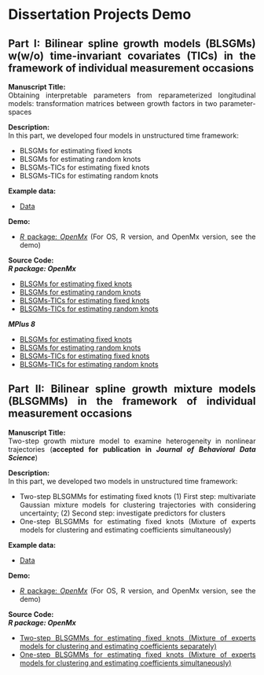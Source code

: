 <div align = "justify">
  
# Dissertation Projects Demo

## Part I: Bilinear spline growth models (BLSGMs) w(w/o) time-invariant covariates (TICs) in the framework of individual measurement occasions
**Manuscript Title:** <br>
Obtaining interpretable parameters from reparameterized longitudinal models: transformation matrices between growth factors in two parameter-spaces

**Description:** <br>
In this part, we developed four models in unstructured time framework:
- BLSGMs for estimating fixed knots 
- BLSGMs for estimating random knots
- BLSGMs-TICs for estimating fixed knots 
- BLSGMs-TICs for estimating random knots

**Example data:**
- [Data](https://github.com/Veronica0206/Dissertation_projects/blob/master/Part%201/example_data.csv)

**Demo:** 
- [*R* package: *OpenMx*](https://github.com/Veronica0206/Dissertation_projects/blob/master/Part%201/OpenMx_demo.md)
(For OS, R version, and OpenMx version, see the demo)

**Source Code:** <br>
***R package: OpenMx*** <br>
- [BLSGMs for estimating fixed knots](https://github.com/Veronica0206/Dissertation_projects/blob/master/Part%201/OpenMx_P1/BLSGM_fixed.R)
- [BLSGMs for estimating random knots](https://github.com/Veronica0206/Dissertation_projects/blob/master/Part%201/OpenMx_P1/BLSGM_random.R)
- [BLSGMs-TICs for estimating fixed knots](https://github.com/Veronica0206/Dissertation_projects/blob/master/Part%201/OpenMx_P1/BLSGM_TICs_fixed.R)
- [BLSGMs-TICs for estimating random knots](https://github.com/Veronica0206/Dissertation_projects/blob/master/Part%201/OpenMx_P1/BLSGM_TICs_random.R)

***MPlus 8*** <br>
- [BLSGMs for estimating fixed knots](https://github.com/Veronica0206/Dissertation_projects/blob/master/Part%201/MPlus8_P1/BLSGM_Unknown%20Fixed%20Knot.inp)
- [BLSGMs for estimating random knots](https://github.com/Veronica0206/Dissertation_projects/blob/master/Part%201/MPlus8_P1/BLSGM_Unknown%20Random%20Knot.inp)
- [BLSGMs-TICs for estimating fixed knots](https://github.com/Veronica0206/Dissertation_projects/blob/master/Part%201/MPlus8_P1/BLSGM_TIC_Unknown%20Fixed%20Knot.inp)
- [BLSGMs-TICs for estimating random knots](https://github.com/Veronica0206/Dissertation_projects/blob/master/Part%201/MPlus8_P1/BLSGM_TIC_Unknown%20Random%20Knot.inp)

## Part II: Bilinear spline growth mixture models (BLSGMMs) in the framework of individual measurement occasions
**Manuscript Title:** <br>
Two-step growth mixture model to examine heterogeneity in nonlinear trajectories (**accepted for publication in *Journal of Behavioral Data Science***)

**Description:** <br> 
In this part, we developed two models in unstructured time framework:
- Two-step BLSGMMs for estimating fixed knots
(1) First step: multivariate Gaussian mixture models for clustering trajectories with considering uncertainty;
(2) Second step: investigate predictors for clusters
- One-step BLSGMMs for estimating fixed knots (Mixture of experts models for clustering and estimating coefficients simultaneously)

**Example data:**
- [Data](https://github.com/Veronica0206/Dissertation_projects/blob/master/Part%202/example_data.csv)

**Demo:** 
- [*R* package: *OpenMx*](https://github.com/Veronica0206/Dissertation_projects/blob/master/Part%202/OpenMx_demo.md)
(For OS, R version, and OpenMx version, see the demo)

**Source Code:** <br>
***R package: OpenMx*** <br>
- [Two-step BLSGMMs for estimating fixed knots (Mixture of experts models for clustering and estimating coefficients separately)](https://github.com/Veronica0206/Dissertation_projects/blob/master/Part%202/OpenMx_P2/BLSGMM_fixed_2steps.R)
- [One-step BLSGMMs for estimating fixed knots (Mixture of experts models for clustering and estimating coefficients simultaneously)](https://github.com/Veronica0206/Dissertation_projects/blob/master/Part%202/OpenMx_P2/BLSGMM_fixed_1step.R)
 
</div>
